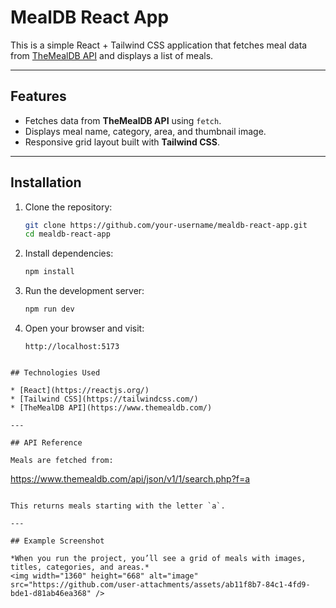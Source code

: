 # MealDB React App

This is a simple React + Tailwind CSS application that fetches meal data from [TheMealDB API](https://www.themealdb.com/api.php) and displays a list of meals.

---

## Features

* Fetches data from **TheMealDB API** using `fetch`.
* Displays meal name, category, area, and thumbnail image.
* Responsive grid layout built with **Tailwind CSS**.

---

## Installation

1. Clone the repository:

   ```bash
   git clone https://github.com/your-username/mealdb-react-app.git
   cd mealdb-react-app
   ```

2. Install dependencies:

   ```bash
   npm install
   ```

3. Run the development server:

   ```bash
   npm run dev
   ```

4. Open your browser and visit:

   ```
   http://localhost:5173
  
```
## Technologies Used

* [React](https://reactjs.org/)
* [Tailwind CSS](https://tailwindcss.com/)
* [TheMealDB API](https://www.themealdb.com/)

---

## API Reference

Meals are fetched from:

```
https://www.themealdb.com/api/json/v1/1/search.php?f=a
```

This returns meals starting with the letter `a`.

---

## Example Screenshot

*When you run the project, you’ll see a grid of meals with images, titles, categories, and areas.*
<img width="1360" height="668" alt="image" src="https://github.com/user-attachments/assets/ab11f8b7-84c1-4fd9-bde1-d81ab46ea368" />




